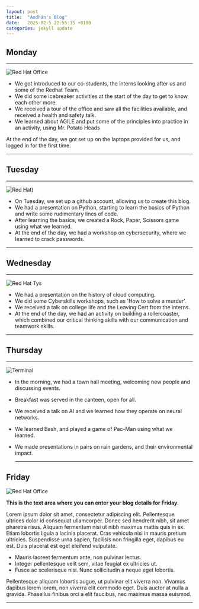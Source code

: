 ```yaml
---
layout: post
title:  "Aodhán's Blog"
date:   2025-02-5 22:55:15 +0100
categories: jekyll update
---
```


## Monday


---


![Red Hat Office](https://lumiere-a.akamaihd.net/v1/images/open-uri20150422-20810-enmr1e_871e8eac.jpeg?region=0,0,450,450)

* We got introduced to our co-students, the interns looking after us and some of the Redhat Team.
* We did some icebreaker activities at the start of the day to get to know each other more.
* We received a tour of the office and saw all the facilities available, and received a health and safety talk.
* We learned about AGILE and put some of the principles into practice in an activity, using Mr. Potato Heads
  
At the end of the day, we got set up on the laptops provided for us, and logged in for the first time.

---


## Tuesday


---


![Red Hat](https://149860134.v2.pressablecdn.com/wp-content/uploads/pythoned.png))


* On Tuesday, we set up a github account, allowing us to create this blog.
* We had a presentation on Python, starting to learn the basics of Python and write some rudimentary lines of code.
* After learning the basics, we created a Rock, Paper, Scissors game using what we learned.
* At the end of the day, we had a workshop on cybersecurity, where we learned to crack passwords.



---


## Wednesday


---


![Red Hat Tys](https://content.instructables.com/F20/WNBK/KTFSUUBJ/F20WNBKKTFSUUBJ.png?auto=webp&fit=bounds&frame=1&height=1024&width=1024auto=webp&frame=1&height=150)

* We had a presentation on the history of cloud computing.
* We did some Cyberskills workshops, such as 'How to solve a murder'.
* We received a talk on college life and the Leaving Cert from the interns.
* At the end of the day, we had an activity on building a rollercoaster, which combined our critical thinking skills with our communication and teamwork skills.

---


## Thursday


---


![Terminal](https://trcaca.s3.ca-central-1.amazonaws.com/app/uploads/2018/08/17162608/Rain-garden-cross-section.png)


* In the morning, we had a town hall meeting, welcoming new people and discussing events.
* Breakfast was served in the canteen, open for all.
* We received a talk on AI and we learned how they operate on neural networks.
* We learned Bash, and played a game of Pac-Man using what we learned.
* We made presentations in pairs on rain gardens, and their environmental impact.

  ---


## Friday

![Red Hat Office](https://github.blog/wp-content/uploads/2023/10/Collaboration-DarkMode-2.png?resize=1200%2C630 "Github")

**This is the text area where you can enter your blog details for Friday**.

Lorem ipsum dolor sit amet, consectetur adipiscing elit. Pellentesque ultrices dolor id consequat ullamcorper. Donec sed hendrerit nibh, sit amet pharetra risus. Aliquam fermentum nisi ut nibh maximus mattis quis in ex. Etiam lobortis ligula a lacinia placerat. Cras vehicula nisi in mauris pretium ultricies. Suspendisse urna sapien, facilisis non fringilla eget, dapibus eu est. Duis placerat est eget eleifend vulputate. 

* Mauris laoreet fermentum ante, non pulvinar lectus. 
* Integer pellentesque velit sem, vitae feugiat ex ultricies ut. 
* Fusce ac scelerisque nisi. Nunc sollicitudin a neque eget lobortis. 

Pellentesque aliquam lobortis augue, ut pulvinar elit viverra non. Vivamus dapibus lorem lorem, non viverra elit commodo eget. Duis auctor at nulla a gravida. Phasellus finibus orci a elit faucibus, nec maximus massa euismod.

---
